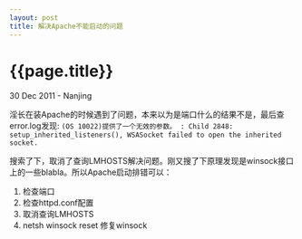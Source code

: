 ```yaml
---
layout: post
title: 解决Apache不能启动的问题
---
```


{{page.title}}
==============

<p class="meta">30 Dec 2011 - Nanjing</p>

淫长在装Apache的时候遇到了问题，本来以为是端口什么的结果不是，最后查error.log发现: `(OS 10022)提供了一个无效的参数。 : Child 2848: setup_inherited_listeners(), WSASocket failed to open the inherited socket.`

搜索了下，取消了查询LMHOSTS解决问题。刚又搜了下原理发现是winsock接口上的一些blabla。所以Apache启动排错可以：

1. 检查端口
2. 检查httpd.conf配置
3. 取消查询LMHOSTS
4. netsh winsock reset 修复winsock
